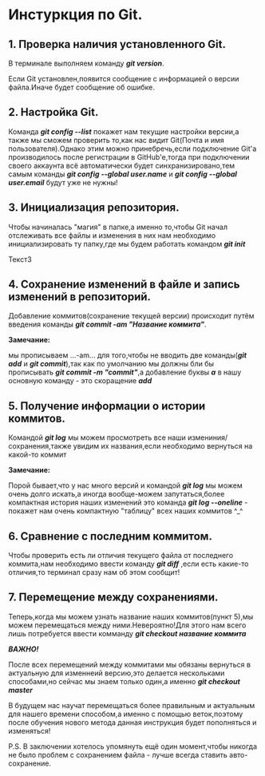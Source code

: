 # **Инстуркция по Git.**

## **1. Проверка наличия установленного Git.**
В терминале выполняем команду ***git version***.

Если Git установлен,появится сообщение с информацией о версии файла.Иначе будет сообщение об ошибке.
## **2. Настройка Git.**
Команда ***git config --list*** покажет нам текущие настройки версии,а также мы сможем проверить то,как нас видит Git(Почта и имя пользователя).Однако этим можно принебречь,если подключение Git'a производилось после регистрации в GitHub'e,тогда при подключении своего аккаунта всё автоматически будет синхранизировано,тем самым команды ***git config --global user.name*** и ***git config --global user.email*** будут уже не нужны!
## **3. Инициализация репозитория.**
Чтобы начиналась "магия" в папке,а именно то,чтобы Git начал отслеживать все файлы и изменения в них нам необходимо инициализировать ту папку,где мы будем работать командом ***git init***

Текст3

## **4. Сохранение изменений в файле и запись изменений в репозиторий.**
Добавление коммитов(сохранение текущей версии) происходит путём введения команды ***git commit -am "Название коммита"***.

**Замечание:**

мы прописываем ...-am... для того,чтобы не вводить две команды(***git add*** и ***git commit***),так как по умолчанию мы должны бли бы прописывать ***git commit -m "commit"***,а добавление буквы ***a*** в нашу основную команду - это скоращение ***add***

## **5. Получение информации о истории коммитов.**
Командой ***git log*** мы можем просмотреть все наши измениния/сохранения,также увидим их названия,если необходимо вернуться на какой-то коммит

**Замечание:**

Порой бывает,что у нас много версий и командой ***git log*** мы можем очень долго искать,а иногда вообще-можем запутаться,более компактная история наших изменений это команда ***git log --oneline*** - покажет нам очень компактную "таблицу" всех наших коммитов ^_^
## **6. Сравнение с последним коммитом.**
Чтобы проверить есть ли отличия текущего файла от последнего коммита,нам необходимо ввести команду ***git diff*** ,если есть какие-то отличия,то терминал сразу нам об этом сообщит!
## **7. Перемещение между сохранениями.**
Теперь,когда мы  можем узнать название наших коммитов(пункт 5),мы можем перемещаться между ними.Невероятно!Для этого нам всего лишь потребуется ввести комманду ***git checkout название коммита***

***ВАЖНО!***

После всех перемещений между коммитами мы обязаны вернуться в актуальную для изменнеий версию,это делается нескольками способами,но сейчас мы знаем только один,а именно ***git checkout master***

В будущем нас научат перемещаться более правильным и актуальным для нашего времени способом,а именно с помощью веток,поэтому после обучения нового метода данная инструкция будет пополняться и изменяться!

P.S. В заключении хотелось упомянуть ещё один момент,чтобы никогда не было проблем с сохранением файла - лучше всегда ставить авто-сохранение.